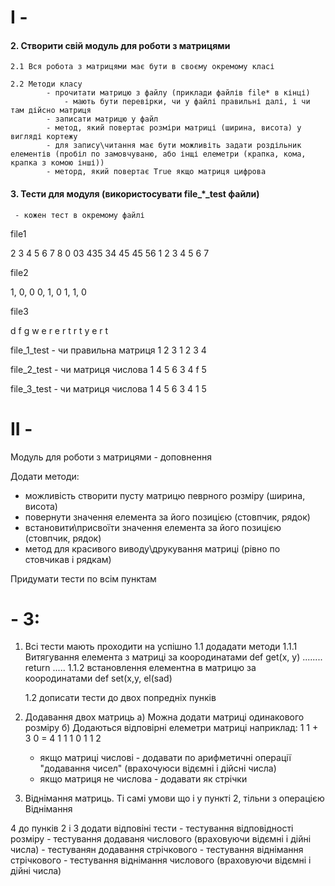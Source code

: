 # I -

#### 2. Створити свій модуль для роботи з матрицями

    2.1 Вся робота з матрицями має бути в своєму окремому класі

    2.2 Методи класу
            - прочитати матрицю з файлу (приклади файлів file* в кінці)
                - мають бути перевірки, чи у файлі правильні далі, і чи там дійсно матриця
            - записати матрицю у файл
            - метод, який повертає розміри матриці (ширина, висота) у вигляді кортежу
            - для запису\читання має бути можливіть задати роздільник елементів (пробіл по замовчуваню, або інщі елеметри (крапка, кома, крапка з комою інші))
            - меторд, який повертає True якщо матриця цифрова

#### 3. Тести для модуля (використосувати file_*_test файли)
     - кожен тест в окремому файлі





file1

2 3 4 5 6 7 8
0 03 435 34 45 45 56
1 2 3 4 5 6 7

file2

1, 0, 0
0, 1, 0
1, 1, 0


file3

d f g
w e r
e r t
r t y
e r t


file_1_test - чи правильна матриця
1 2 3
1 2 3 4

file_2_test   - чи матриця числова
1 4 5 6 
3 4 f 5

file_3_test   - чи матриця числова
1 4 5 6 
3 4 1 5



# II - 



Модуль для роботи з матрицями - доповнення

Додати методи:
 - можливість створити пусту матрицю певрного розміру (ширина, висота)
 - повернути значення елемента за його позицією (стовпчик, рядок)
 - встановити\присвоїти значення елемента за його позицією (стовпчик, рядок)
 - метод для красивого виводу\друкування  матриці (рівно по стовчикав і рядкам)

Придумати тести по всім пунктам


# - 3:

1. Всі тести мають проходити на успішно
1.1 додадати методи
    1.1.1 Витягування елемента з матриці за коородинатами
       def get(x, y)
       ........
       return  .....
    1.1.2 встановлення елементна в матрицю за коородинатами
       def set(x,y, el(sad)

    1.2 дописати тести до двох попредніх пунків   
2. Додавання двох матриць
   а) Можна додати матриці одинакового розміру
   б) Додаються відповірні елеметри матриці
      наприклад:
      1 1      +          3 0          =          4 1
      1 1                 0 1                     1 2

   - якщо матриці числові - додавати по арифметичні операції "додавання чисел" (врахочуюси відємні і дійсні числа)
   - якщо матриця не числова - додавати як стрічки

3. Віднімання матриць. Ті самі умови що і у пункті 2, тільни з операцією Віднімання

4 до пунків 2 і 3 додати відповіні тести
    - тестування відповідності розміру
    - тестування додаваня числового (враховуючи відємні і дійні числа)
    - тестуванян додавання стрічкового
    - тестування віднімання стрічкового
    - тестування віднімання числового (враховуючи відємні і дійні числа)
